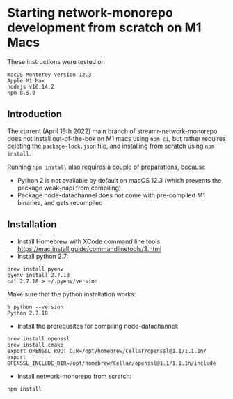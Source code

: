 #  Starting network-monorepo development from scratch on M1 Macs 

These instructions were tested on 

```
macOS Monterey Version 12.3
Apple M1 Max
nodejs v16.14.2
npm 8.5.0
```

## Introduction

The current (April 19th 2022) main branch of streamr-network-monorepo  does not install out-of-the-box on M1 macs using `npm ci`, but rather requires deleting the 
`package-lock.json` file, and installing from scratch using `npm install`. 

Running `npm install` also requires a couple of preparations, because 

* Python 2 is not available by default on macOS 12.3 (which prevents the package weak-napi from compiling)
* Package node-datachannel does not come with pre-compiled M1 binaries, and gets recompiled


## Installation

* Install Homebrew with XCode command line tools: https://mac.install.guide/commandlinetools/3.html
* Install python 2.7:
```
brew install pyenv
pyenv install 2.7.18
cat 2.7.18 > ~/.pyenv/version
```

Make sure that the python installation works:
```
% python --version
Python 2.7.18
```

* Install the prerequsites for compiling node-datachannel:
```
brew install openssl
brew install cmake
export OPENSSL_ROOT_DIR=/opt/homebrew/Cellar/openssl@1.1/1.1.1n/  
export OPENSSL_INCLUDE_DIR=/opt/homebrew/Cellar/openssl@1.1/1.1.1n/include
```

* Install network-monorepo from scratch: 
```
npm install
```
